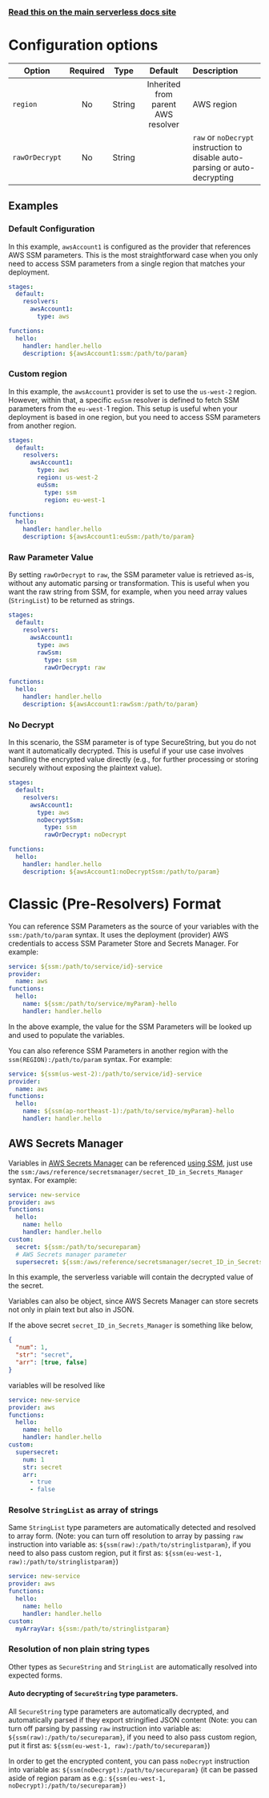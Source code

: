 <!--
title: Serverless Framework - Variables - AWS SSM & Secrets Manager
description: How to reference AWS SSM Parameter Store & Secrets Manager
short_title: Serverless Variables - AWS SSM & Secrets Manager
keywords: ['Serverless Framework', 'AWS SSM', 'Secrets Manager', 'Variables']
-->

<!-- DOCS-SITE-LINK:START automatically generated  -->

### [Read this on the main serverless docs site](https://www.serverless.com/framework/docs/guides/variables/ssm)

<!-- DOCS-SITE-LINK:END -->

# Configuration options

| Option         | Required |  Type  |              Default               | Description                                                                 |
| -------------- | :------: | :----: | :--------------------------------: | :-------------------------------------------------------------------------- |
| `region`       |    No    | String | Inherited from parent AWS resolver | AWS region                                                                  |
| `rawOrDecrypt` |    No    | String |                                    | `raw` or `noDecrypt` instruction to disable auto-parsing or auto-decrypting |

## Examples

### Default Configuration

In this example, `awsAccount1` is configured as the provider that references AWS SSM parameters.
This is the most straightforward case when you only need to access SSM parameters from a single region that matches your deployment.

```yaml
stages:
  default:
    resolvers:
      awsAccount1:
        type: aws

functions:
  hello:
    handler: handler.hello
    description: ${awsAccount1:ssm:/path/to/param}
```

### Custom region

In this example, the `awsAccount1` provider is set to use the `us-west-2` region.
However, within that, a specific `euSsm` resolver is defined to fetch SSM parameters from the `eu-west-`1 region.
This setup is useful when your deployment is based in one region, but you need to access SSM parameters from another region.

```yaml
stages:
  default:
    resolvers:
      awsAccount1:
        type: aws
        region: us-west-2
        euSsm:
          type: ssm
          region: eu-west-1

functions:
  hello:
    handler: handler.hello
    description: ${awsAccount1:euSsm:/path/to/param}
```

### Raw Parameter Value

By setting `rawOrDecrypt` to `raw`, the SSM parameter value is retrieved as-is, without any automatic parsing or transformation.
This is useful when you want the raw string from SSM, for example, when you need array values (`StringList`) to be returned as strings.

```yaml
stages:
  default:
    resolvers:
      awsAccount1:
        type: aws
        rawSsm:
          type: ssm
          rawOrDecrypt: raw

functions:
  hello:
    handler: handler.hello
    description: ${awsAccount1:rawSsm:/path/to/param}
```

### No Decrypt

In this scenario, the SSM parameter is of type SecureString, but you do not want it automatically decrypted.
This is useful if your use case involves handling the encrypted value directly
(e.g., for further processing or storing securely without exposing the plaintext value).

```yaml
stages:
  default:
    resolvers:
      awsAccount1:
        type: aws
        noDecryptSsm:
          type: ssm
          rawOrDecrypt: noDecrypt

functions:
  hello:
    handler: handler.hello
    description: ${awsAccount1:noDecryptSsm:/path/to/param}
```

# Classic (Pre-Resolvers) Format

You can reference SSM Parameters as the source of your variables with the `ssm:/path/to/param` syntax.
It uses the deployment (provider) AWS credentials to access SSM Parameter Store and Secrets Manager.
For example:

```yml
service: ${ssm:/path/to/service/id}-service
provider:
  name: aws
functions:
  hello:
    name: ${ssm:/path/to/service/myParam}-hello
    handler: handler.hello
```

In the above example, the value for the SSM Parameters will be looked up and used to populate the variables.

You can also reference SSM Parameters in another region with the `ssm(REGION):/path/to/param` syntax. For example:

```yml
service: ${ssm(us-west-2):/path/to/service/id}-service
provider:
  name: aws
functions:
  hello:
    name: ${ssm(ap-northeast-1):/path/to/service/myParam}-hello
    handler: handler.hello
```

## AWS Secrets Manager

Variables in [AWS Secrets Manager](https://aws.amazon.com/secrets-manager/) can be referenced [using SSM](https://docs.aws.amazon.com/systems-manager/latest/userguide/integration-ps-secretsmanager.html), just use the `ssm:/aws/reference/secretsmanager/secret_ID_in_Secrets_Manager` syntax. For example:

```yml
service: new-service
provider: aws
functions:
  hello:
    name: hello
    handler: handler.hello
custom:
  secret: ${ssm:/path/to/secureparam}
  # AWS Secrets manager parameter
  supersecret: ${ssm:/aws/reference/secretsmanager/secret_ID_in_Secrets_Manager}
```

In this example, the serverless variable will contain the decrypted value of the secret.

Variables can also be object, since AWS Secrets Manager can store secrets not only in plain text but also in JSON.

If the above secret `secret_ID_in_Secrets_Manager` is something like below,

```json
{
  "num": 1,
  "str": "secret",
  "arr": [true, false]
}
```

variables will be resolved like

```yml
service: new-service
provider: aws
functions:
  hello:
    name: hello
    handler: handler.hello
custom:
  supersecret:
    num: 1
    str: secret
    arr:
      - true
      - false
```

### Resolve `StringList` as array of strings

Same `StringList` type parameters are automatically detected and resolved to array form. (Note: you can turn off resolution to array by passing `raw` instruction into variable as: `${ssm(raw):/path/to/stringlistparam}`, if you need to also pass custom region, put it first as: `${ssm(eu-west-1, raw):/path/to/stringlistparam}`)

```yml
service: new-service
provider: aws
functions:
  hello:
    name: hello
    handler: handler.hello
custom:
  myArrayVar: ${ssm:/path/to/stringlistparam}
```

### Resolution of non plain string types

Other types as `SecureString` and `StringList` are automatically resolved into expected forms.

#### Auto decrypting of `SecureString` type parameters.

All `SecureString` type parameters are automatically decrypted, and automatically parsed if they export stringified JSON content (Note: you can turn off parsing by passing `raw` instruction into variable as: `${ssm(raw):/path/to/secureparam}`, if you need to also pass custom region, put it first as: `${ssm(eu-west-1, raw):/path/to/secureparam}`)

In order to get the encrypted content, you can pass `noDecrypt` instruction into variable as: `${ssm(noDecrypt):/path/to/secureparam}` (it can be passed aside of region param as e.g.: `${ssm(eu-west-1, noDecrypt):/path/to/secureparam})`

